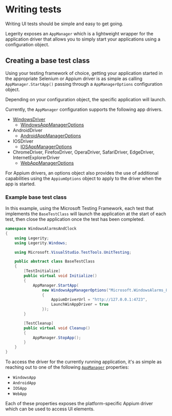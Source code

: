 # Writing tests

Writing UI tests should be simple and easy to get going. 

Legerity exposes an `AppManager` which is a lightweight wrapper for the application driver that allows you to simply start your applications using a configuration object.

## Creating a base test class

Using your testing framework of choice, getting your application started in the appropriate Selenium or Appium driver is as simple as calling `AppManager.StartApp()` passing through a `AppManagerOptions` configuration object.

Depending on your configuration object, the specific application will launch.

Currently, the `AppManager` configuration supports the following app drivers.

- [WindowsDriver](https://github.com/microsoft/WinAppDriver)
  - [WindowsAppManagerOptions](../src/Legerity/Windows/WindowsAppManagerOptions.cs)
- AndroidDriver
  - [AndroidAppManagerOptions](../src/Legerity/Android/AndroidAppManagerOptions.cs)
- IOSDriver
  - [IOSAppManagerOptions](../src/Legerity/IOS/IOSAppManagerOptions.cs)
- ChromeDriver, FirefoxDriver, OperaDriver, SafariDriver, EdgeDriver, InternetExplorerDriver
  - [WebAppManagerOptions](../src/Legerity/Web/WebAppManagerOptions.cs)

For Appium drivers, an options object also provides the use of additional capabilities using the `AppiumOptions` object to apply to the driver when the app is started.

### Example base test class

In this example, using the Microsoft Testing Framework, each test that implements the `BaseTestClass` will launch the application at the start of each test, then close the application once the test has been completed.

```csharp
namespace WindowsAlarmsAndClock
{
    using Legerity;
    using Legerity.Windows;

    using Microsoft.VisualStudio.TestTools.UnitTesting;

    public abstract class BaseTestClass
    {
        [TestInitialize]
        public virtual void Initialize()
        {
            AppManager.StartApp(
                new WindowsAppManagerOptions("Microsoft.WindowsAlarms_8wekyb3d8bbwe!App")
                {
                    AppiumDriverUrl = "http://127.0.0.1:4723",
                    LaunchWinAppDriver = true
                });
        }

        [TestCleanup]
        public virtual void Cleanup()
        {
            AppManager.StopApp();
        }
    }
}
```

To access the driver for the currently running application, it's as simple as reaching out to one of the following [`AppManager`](../src/Legerity/AppManager.cs) properties:

- `WindowsApp`
- `AndroidApp`
- `IOSApp`
- `WebApp`

Each of these properties exposes the platform-specific Appium driver which can be used to access UI elements.